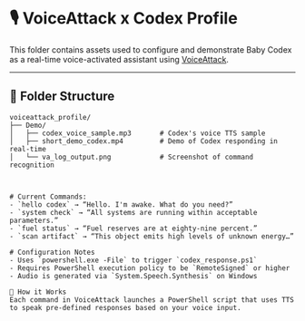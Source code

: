 # 🎙️ VoiceAttack x Codex Profile

This folder contains assets used to configure and demonstrate Baby Codex as a real-time voice-activated assistant using [VoiceAttack](https://voiceattack.com/).

---

## 📂 Folder Structure

```plaintext
voiceattack_profile/
├── Demo/
│   ├── codex_voice_sample.mp3       # Codex's voice TTS sample
│   ├── short_demo_codex.mp4         # Demo of Codex responding in real-time
│   └── va_log_output.png            # Screenshot of command recognition



# Current Commands:
- `hello codex` → “Hello. I'm awake. What do you need?”
- `system check` → “All systems are running within acceptable parameters.”
- `fuel status` → “Fuel reserves are at eighty-nine percent.”
- `scan artifact` → “This object emits high levels of unknown energy…”

# Configuration Notes
- Uses `powershell.exe -File` to trigger `codex_response.ps1`
- Requires PowerShell execution policy to be `RemoteSigned` or higher
- Audio is generated via `System.Speech.Synthesis` on Windows

🧪 How it Works
Each command in VoiceAttack launches a PowerShell script that uses TTS to speak pre-defined responses based on your voice input.

